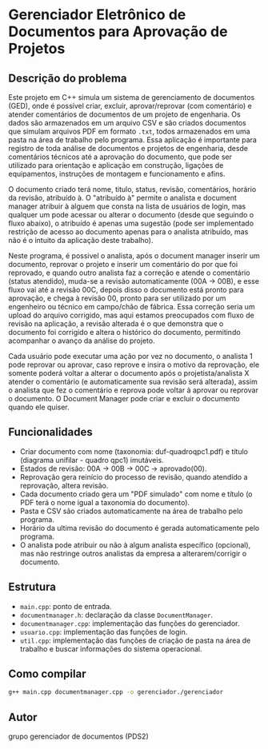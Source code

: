 # Gerenciador Eletrônico de Documentos para Aprovação de Projetos

## Descrição do problema

Este projeto em C++ simula um sistema de gerenciamento de documentos (GED), onde é possível criar, excluir, aprovar/reprovar (com comentário) e atender comentários de documentos de um projeto de engenharia. Os dados são armazenados em um arquivo CSV e são criados documentos que simulam arquivos PDF em formato `.txt`, todos armazenados em uma pasta na área de trabalho pelo programa. Essa aplicação é importante para registro de toda análise de documentos e projetos de engenharia, desde comentários técnicos até a aprovação do documento, que pode ser utilizado para orientação e aplicação em construção, ligações de equipamentos, instruções de montagem e funcionamento e afins.

O documento criado terá nome, titulo, status, revisão, comentários, horário da revisão, atribuído à. O "atribuído à" permite o analista e document manager atribuir à alguem que consta na lista de usuários de login, mas qualquer um pode acessar ou alterar o documento (desde que seguindo o fluxo abaixo), o atribuído é apenas uma sugestão (pode ser implementado restrição de acesso ao documento apenas para o analista atribuído, mas não é o intuito da aplicação deste trabalho). 

Neste programa, é possivel o analista, após o document manager inserir um documento, reprovar o projeto e inserir um comentário do por que foi reprovado, e quando outro analista faz a correção e atende o comentário (status atendido), muda-se a revisão automaticamente (00A -> 00B), e esse fluxo vai até a revisão 00C, depois disso o documento está pronto para aprovação, e chega à revisão 00, pronto para ser utilizado por um engenheiro ou técnico em campo/chão de fábrica. Essa correção seria um upload do arquivo corrigido, mas aqui estamos preocupados com fluxo de revisão na aplicação, a revisão alterada é o que demonstra que o documento foi corrigido e altera o histórico do documento, permitindo acompanhar o avanço da análise do projeto.

Cada usuário pode executar uma ação por vez no documento, o analista 1 pode reprovar ou aprovar, caso reprove e insira o motivo da reprovação, ele somente poderá voltar a alterar o documento após o projetista/analista X atender o comentário (e automaticamente sua revisão será alterada), assim o analista que fez o comentário e reprova pode voltar à aprovar ou reprovar o documento. O Document Manager pode criar e excluir o documento quando ele quiser.

## Funcionalidades

- Criar documento com nome (taxonomia: duf-quadroqpc1.pdf) e título (diagrama unifilar - quadro qpc1) imutáveis.
- Estados de revisão: 00A → 00B → 00C → aprovado(00).
- Reprovação gera reinício do processo de revisão, quando atendido a reprovação, altera revisão.
- Cada documento criado gera um "PDF simulado" com nome e título (o PDF terá o nome igual a taxonomia do documento).
- Pasta e CSV são criados automaticamente na área de trabalho pelo programa.
- Horário da ultima revisão do documento é gerada automaticamente pelo programa.
- O analista pode atribuir ou não à algum analista específico (opcional), mas não restringe outros analistas da empresa a alterarem/corrigir o documento.


## Estrutura

- `main.cpp`: ponto de entrada.
- `documentmanager.h`: declaração da classe `DocumentManager`.
- `documentmanager.cpp`: implementação das funções do gerenciador.
- `usuario.cpp`: implementação das funções de login.
- `util.cpp`: implementação das funções de criação de pasta na área de trabalho e buscar  informações do sistema operacional.

## Como compilar

```bash
g++ main.cpp documentmanager.cpp -o gerenciador./gerenciador
```

## Autor

grupo gerenciador de documentos (PDS2)